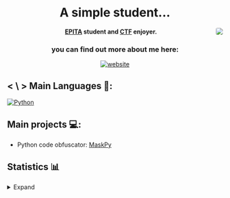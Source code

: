 <h1 align="center">A simple student...  </h1>

<img align='right' style="border-radius: 20%;" src="https://images.weserv.nl/?url=avatars.githubusercontent.com/u/70316327?v=4&h=250&w=250&fit=cover&mask=circle&maxage=7d%22">
<p align="center">
  <b><a href="https://www.epita.fr/">EPITA</a> student and <a href="https://ctf.lse.re/">CTF</a> enjoyer.</b>
</p>
<h3 align="center">you can find out more about me here:  </h3>
<!--- web icon color change based by the theme if it's light or dark -->
<p align="center"><a href="https://nekrofr.github.io/"><img src="https://img.shields.io/badge/Website-grey?style=for-the-badge" alt="website" /></a></p>

## < \ > Main Languages 🎯:
<a href="https://docs.python.org/3/"><img src="https://img.shields.io/badge/-Python-yellow?style=for-the-badge&logo=python" alt="Python"/></a>
<a href="https://www.gnu.org/software/gnu-c-manual/"><img src="https://img.shields.io/badge/-00599C?style=for-the-badge&logo=C&logoColor=white" alt=""/></a>

## Main projects 💻:
- Python code obfuscator: [MaskPy](https://github.com/NeKroFR/MaskPy)


## Statistics 📊
<details>
<summary>Expand</summary>
<br>
<div align="center">
  
<img align="left" src="https://github-readme-stats.vercel.app/api/top-langs/?username=NeKroFR&langs_count=4&theme=react&hide_border=false&count_private=true&show_icons=true&include_all_commits=true">
<img align="right" src="https://github-readme-stats-eight-theta.vercel.app/api?username=NeKroFR&show_icons=true&theme=react&include_all_commits=true&locale=fr">

</div>
</details>

<!--- todo -->
<!--- web icon color change based by the theme if it's light or dark -->
